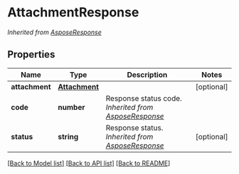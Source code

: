 # AttachmentResponse


*Inherited from [AsposeResponse](AsposeResponse.md)*
## Properties
Name | Type | Description | Notes
------------ | ------------- | ------------- | -------------
**attachment** | [**Attachment**](Attachment.md) |  | [optional]
**code** | **number** | Response status code.<br />*Inherited from [AsposeResponse](AsposeResponse.md)* | 
**status** | **string** | Response status.<br />*Inherited from [AsposeResponse](AsposeResponse.md)* | [optional]

[[Back to Model list]](../README.md#documentation-for-models) [[Back to API list]](../README.md#documentation-for-api-endpoints) [[Back to README]](../README.md)

